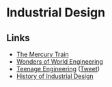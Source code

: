 # Industrial Design

## Links

- [The Mercury Train](https://www.american-rails.com/mercury.html#gallery[pageGallery]/1/)
- [Wonders of World Engineering](https://www.wondersofworldengineering.com/)
- [Teenage Engineering](https://teenage.engineering/) ([Tweet](https://twitter.com/LukesBeard/status/1299802093348323329))
- [History of Industrial Design](https://www.youtube.com/user/HistoryofID/featured)
